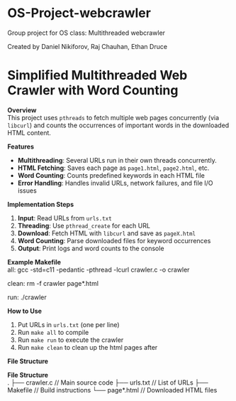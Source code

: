 # OS-Project-webcrawler
Group project for OS class: Multithreaded webcrawler

Created by Daniel Nikiforov, Raj Chauhan, Ethan Druce  

# Simplified Multithreaded Web Crawler with Word Counting

**Overview**  
This project uses `pthreads` to fetch multiple web pages concurrently (via `libcurl`) and counts the occurrences of important words in the downloaded HTML content.

**Features**  
- **Multithreading**: Several URLs run in their own threads concurrently.
- **HTML Fetching**: Saves each page as `page1.html`, `page2.html`, etc.  
- **Word Counting**: Counts predefined keywords in each HTML file  
- **Error Handling**: Handles invalid URLs, network failures, and file I/O issues  

**Implementation Steps**  
1. **Input**: Read URLs from `urls.txt`  
2. **Threading**: Use `pthread_create` for each URL  
3. **Download**: Fetch HTML with `libcurl` and save as `pageX.html`  
4. **Word Counting**: Parse downloaded files for keyword occurrences  
5. **Output**: Print logs and word counts to the console  

**Example Makefile**  
all: gcc -std=c11 -pedantic -pthread -lcurl crawler.c -o crawler

clean: rm -f crawler page*.html

run: ./crawler


**How to Use**  
1. Put URLs in `urls.txt` (one per line)  
2. Run `make all` to compile  
3. Run `make run` to execute the crawler  
4. Run `make clean` to clean up the html pages after

**File Structure**  

**File Structure**  
. ├── crawler.c // Main source code ├── urls.txt // List of URLs ├── Makefile // Build instructions └── page*.html // Downloaded HTML files
